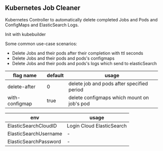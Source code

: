 ## Kubernetes Job Cleaner

Kubernetes Controller to automatically delete completed Jobs and Pods and ConfigMaps and ElasticSearch Logs.

Init with kubebuilder

Some common use-case scenarios:

* Delete Jobs and their pods after their completion with ttl seconds
* Delete Jobs and their pods and pods's configmaps
* Delete Jobs and their pods and pods's logs which send to elasticSearch

| flag name       | default | usage                                      |
| --------------- |---------|------------------------------------------- |
| delete-after    | 0       | delete job and pods after specified period |
| with-configmap  | true    | delete configmaps which mount on job's pod |

| env                     | usage                     |
| ----------------------- | --------------------------|
| ElasticSearchCloudID    | Login Cloud ElasticSearch |
| ElasticSearchUsername   | -                         |
| ElasticSearchPassword   | -                         | 



